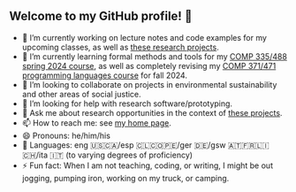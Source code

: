 ## Welcome to my GitHub profile! 👋

<!--
**klaeufer/klaeufer** is a ✨ _special_ ✨ repository because its `README.md` (this file) appears on your GitHub profile.

Here are some ideas to get you started:
-->

- 🔭 I’m currently working on lecture notes and code examples for my upcoming classes, as well as [these research projects](https://laufer.cs.luc.edu/#research).
- 🌱 I’m currently learning formal methods and tools for my [COMP 335/488 spring 2024 course](https://laufer.cs.luc.edu/lucformalmethodscourse), as well as completely revising my [COMP 371/471 programming languages course](https://lucproglangcourse.github.io) for fall 2024.
- 👯 I’m looking to collaborate on projects in environmental sustainability and other areas of social justice.
- 🤔 I’m looking for help with research software/prototyping.
- 💬 Ask me about research opportunities in the context of [these projects](https://laufer.cs.luc.edu/#research).
- 📫 How to reach me: see [my home page](https://laufer.cs.luc.edu).
- 😄 Pronouns: he/him/his
- 🧏 Languages: eng 🇺🇸🇨🇦/esp 🇨🇱🇨🇴🇵🇪/ger 🇩🇪/gsw 🇦🇹🇫🇷🇱🇮🇨🇭/ita 🇮🇹 (to varying degrees of proficiency)
- ⚡ Fun fact: When I am not teaching, coding, or writing, I might be out jogging, pumping iron, working on my truck, or camping.
